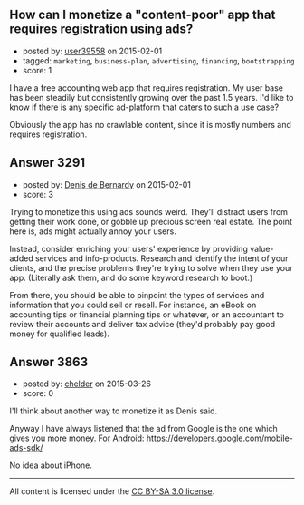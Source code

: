 ## How can I monetize a "content-poor" app that requires registration using ads?

- posted by: [user39558](https://stackexchange.com/users/4570374/user39558) on 2015-02-01
- tagged: `marketing`, `business-plan`, `advertising`, `financing`, `bootstrapping`
- score: 1

<p>I have a free accounting web app that requires registration. My user base has been steadily but consistently growing over the past 1.5 years. I'd like to know if there is any specific ad-platform that caters to such a use case?</p>

<p>Obviously the app has no crawlable content, since it is mostly numbers and requires registration.</p>



## Answer 3291

- posted by: [Denis de Bernardy](https://stackexchange.com/users/182468/denis-de-bernardy) on 2015-02-01
- score: 3

<p>Trying to monetize this using ads sounds weird. They'll distract users from getting their work done, or gobble up precious screen real estate. The point here is, ads might actually annoy your users.</p>

<p>Instead, consider enriching your users' experience by providing value-added services and info-products. Research and identify the intent of your clients, and the precise problems they're trying to solve when they use your app. (Literally ask them, and do some keyword research to boot.)</p>

<p>From there, you should be able to pinpoint the types of services and information that you could sell or resell. For instance, an eBook on accounting tips or financial planning tips or whatever, or an accountant to review their accounts and deliver tax advice (they'd probably pay good money for qualified leads).</p>



## Answer 3863

- posted by: [chelder](https://stackexchange.com/users/1234525/chelder) on 2015-03-26
- score: 0

<p>I'll think about another way to monetize it as Denis said.</p>

<p>Anyway I have always listened that the ad from Google is the one which gives you more money. For Android: <a href="https://developers.google.com/mobile-ads-sdk/" rel="nofollow">https://developers.google.com/mobile-ads-sdk/</a></p>

<p>No idea about iPhone.</p>




---

All content is licensed under the [CC BY-SA 3.0 license](https://creativecommons.org/licenses/by-sa/3.0/).
